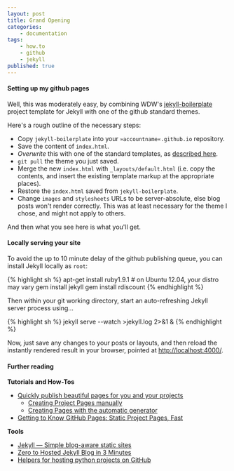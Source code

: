 ```yaml
---
layout: post
title: Grand Opening
categories:
    - documentation
tags:
    - how.to
    - github
    - jekyll
published: true
---
```


#### Setting up my github pages

Well, this was moderately easy, by combining WDW's 
[jekyll-boilerplate](https://github.com/web-design-weekly/jekyll-boilerplate)
project template for Jekyll with one of the github standard themes.

Here's a rough outline of the necessary steps:

* Copy `jekyll-boilerplate` into your `»accountname«.github.io` repository.
* Save the content of `index.html`.
* *Overwrite* this with one of the standard templates, as [described here](https://help.github.com/articles/creating-pages-with-the-automatic-generator).
* `git pull` the theme you just saved.
* Merge the new `index.html` with `_layouts/default.html` (i.e. copy the contents, and insert the existing template markup at the appropriate places).
* Restore the `index.html` saved from `jekyll-boilerplate`.
* Change `images` and `stylesheets` URLs to be server-absolute, else blog posts won't render correctly. This was at least necessary for the theme I chose, and might not apply to others.

And then what you see here is what you'll get.


#### Locally serving your site

To avoid the up to 10 minute delay of the github publishing queue, you can install
Jekyll locally as `root`:

{% highlight sh %}
apt-get install ruby1.9.1 # on Ubuntu 12.04, your distro may vary
gem install jekyll
gem install rdiscount
{% endhighlight %}

Then within your git working directory, start an auto-refreshing Jekyll server process using…

{% highlight sh %}
jekyll serve --watch >jekyll.log 2>&1 &
{% endhighlight %}

Now, just save any changes to your posts or layouts, and then reload the instantly rendered result
in your browser, pointed at [http://localhost:4000/](http://localhost:4000/).


#### Further reading

**Tutorials and How-Tos**

* [Quickly publish beautiful pages for you and your projects](http://pages.github.com/)
  * [Creating Project Pages manually](https://help.github.com/articles/creating-project-pages-manually)
  * [Creating Pages with the automatic generator](https://help.github.com/articles/creating-pages-with-the-automatic-generator)
* [Getting to Know GitHub Pages: Static Project Pages, Fast](http://webdesign.tutsplus.com/tutorials/applications/getting-to-know-github-pages-static-project-pages-fast/)

**Tools**

* [Jekyll — Simple blog-aware static sites](http://jekyllrb.com/)
* [Zero to Hosted Jekyll Blog in 3 Minutes](http://jekyllbootstrap.com/)
* [Helpers for hosting python projects on GitHub](https://github.com/dinoboff/github-tools/)

